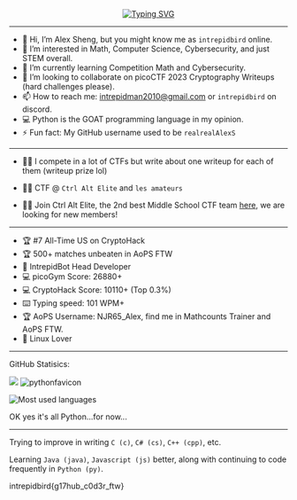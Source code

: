 <div style="text-align: center;">
  <a href="https://git.io/typing-svg">
    <img src="https://readme-typing-svg.demolab.com/?lines=👋+Hi,+I'm+IntrepidBird!" alt="Typing SVG">
  </a>
</div>

--------------------------------------------------------------------------------------------------------------------------------------------------------------------------------------------------------------------
- 👋 Hi, I’m Alex Sheng, but you might know me as `intrepidbird` online.
- 👀 I’m interested in Math, Computer Science, Cybersecurity, and just STEM overall.
- 🌱 I’m currently learning Competition Math and Cybersecurity.
- 💞️ I’m looking to collaborate on picoCTF 2023 Cryptography Writeups (hard challenges please).
- 📫 How to reach me: intrepidman2010@gmail.com or `intrepidbird` on discord.
- 💻 Python is the GOAT programming language in my opinion.
- ⚡ Fun fact: My GitHub username used to be `realrealAlexS`
--------------------------------------------------------------------------------------------------------------------------------------------------------------------------------------------------------------------
- 👨‍💻 I compete in a lot of CTFs but write about one writeup for each of them (writeup prize lol)

- 👨‍💻 CTF @ `Ctrl Alt Elite` and `les amateurs`

- 👨‍💻 Join Ctrl Alt Elite, the 2nd best Middle School CTF team [here](https://discord.gg/CCPGsQvA), we are looking for new members!

--------------------------------------------------------------------------------------------------------------------------------------------------------------------------------------------------------------------

- 🏆 #7 All-Time US on CryptoHack
- 🏆 500+ matches unbeaten in AoPS FTW
- 🤖 IntrepidBot Head Developer
- 💻 picoGym Score: 26880+
- 💻 CryptoHack Score: 10110+ (Top 0.3%)
- ⌨️ Typing speed: 101 WPM+
- 🏆 AoPS Username: NJR65_Alex, find me in Mathcounts Trainer and AoPS FTW.
- 🐧 Linux Lover
--------------------------------------------------------------------------------------------------------------------------------------------------------------------------------------------------------------------

GitHub Statisics:

![](https://komarev.com/ghpvc/?username=realrealAlexS) ![pythonfavicon](https://github.com/realrealAlexS/realrealAlexS/assets/140008493/546e186c-f5b0-4e57-b812-82182626142e)

![Most used languages](https://github-readme-stats.vercel.app/api/top-langs?username=intrepidbird&theme=blueberry) 

OK yes it's all Python...for now...

--------------------------------------------------------------------------------------------------------------------------------------------------------------------------------------------------------------------

Trying to improve in writing `C (c)`, `C# (cs)`, `C++ (cpp)`, etc.

Learning `Java (java)`, `Javascript (js)` better, along with continuing to code frequently in `Python (py)`.

intrepidbird{g17hub_c0d3r_ftw}
<!---
realrealAlexS/realrealAlexS is a ✨ special ✨ repository because its `README.md` (this file) appears on your GitHub profile.
You can click the Preview link to take a look at your changes.
--->
